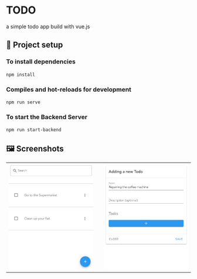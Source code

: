 # TODO

a simple todo app build with vue.js

## 🚀 Project setup

### To install dependencies
```
npm install
```

### Compiles and hot-reloads for development
```
npm run serve
```

### To start the Backend Server 
```
npm run start-backend
```

## 🖼 Screenshots 

<table>
   <tr>
     <td><img src="https://github.com/FlorianFe/Todo/blob/main/doc/screenshots/screenshot-1.png?raw=true"><td>
     <td><img src="https://github.com/FlorianFe/Todo/blob/main/doc/screenshots/screenshot-2.png?raw=true"></td>
   </tr>
</table>
